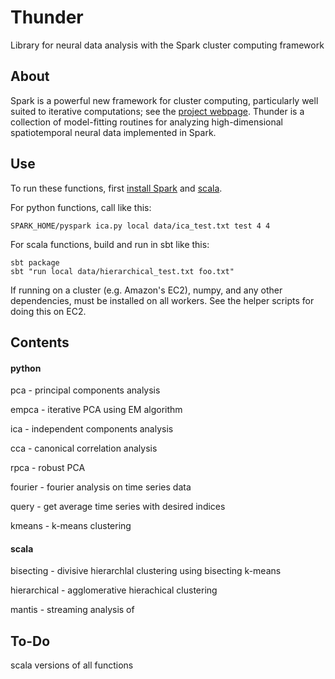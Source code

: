 Thunder
=======

Library for neural data analysis with the Spark cluster computing framework

## About

Spark is a powerful new framework for cluster computing, particularly well suited to iterative computations; see the [project webpage](http://spark-project.org/documentation.html). Thunder is a collection of model-fitting routines for analyzing high-dimensional spatiotemporal neural data implemented in Spark.

## Use

To run these functions, first [install Spark](http://spark-project.org/downloads/) and [scala](http://www.scala-lang.org/downloads).

For python functions, call like this:

	SPARK_HOME/pyspark ica.py local data/ica_test.txt test 4 4

For scala functions, build and run in sbt like this:

	sbt package
	sbt "run local data/hierarchical_test.txt foo.txt"

If running on a cluster (e.g. Amazon's EC2), numpy, and any other dependencies, must be installed on all workers. See the helper scripts for doing this on EC2.

## Contents

#### python
pca - principal components analysis

empca - iterative PCA using EM algorithm

ica - independent components analysis

cca - canonical correlation analysis

rpca - robust PCA

fourier - fourier analysis on time series data

query - get average time series with desired indices

kmeans - k-means clustering

#### scala

bisecting - divisive hierarchlal clustering using bisecting k-means

hierarchical - agglomerative hierachical clustering

mantis - streaming analysis of 

## To-Do

scala versions of all functions
